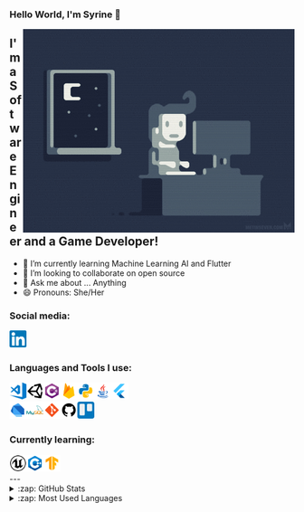 ### Hello World, I'm Syrine 👋

 <img align="right" alt="GIF" src="https://github.com/Enirys/Enirys/blob/main/dev.gif" width="480" height="360" />


## I'm a Software Engineer and a Game Developer!
- 🌱 I’m currently learning Machine Learning AI and Flutter
- 👯 I’m looking to collaborate on open source
- 💬 Ask me about ... Anything
- 😄 Pronouns: She/Her


### Social media:
<a href="https://www.linkedin.com/in/syrine-khelifi" title="Syrine Khelifi | Linkedin"><img src="https://github.com/Enirys/Enirys/blob/main/icons/linkedin.svg" width="30px"/></a>

### Languages and Tools I use:

<img align="left" alt="Visual Studio Code" width="30px" src="https://raw.githubusercontent.com/github/explore/80688e429a7d4ef2fca1e82350fe8e3517d3494d/topics/visual-studio-code/visual-studio-code.png" />
<img align="left" alt="Unity3D" width="30px" src="https://github.com/Enirys/Enirys/blob/main/icons/unity3d.svg" />
<img align="left" alt="C#" width="30px" src="https://github.com/Enirys/Enirys/blob/main/icons/c-sharp.svg" />
<img align="left" alt="Firebase" width="30px" src="https://github.com/Enirys/Enirys/blob/main/icons/firebase.svg" />
<img align="left" alt="Python" width="30px" src="https://github.com/Enirys/Enirys/blob/main/icons/python.svg" />

<img align="left" alt="Java" width="30px" src="https://github.com/Enirys/Enirys/blob/main/icons/java.svg" />
<img align="left" alt="Flutter" width="30px" src="https://github.com/Enirys/Enirys/blob/main/icons/flutter.svg" />
<br />
<br />
<img align="left" alt="Dart" width="30px" src="https://github.com/Enirys/Enirys/blob/main/icons/dart.svg" />
<img align="left" alt="MySQL" width="30px" src="https://github.com/Enirys/Enirys/blob/main/icons/mysql.svg" />

<img align="left" alt="Git" width="30px" src="https://github.com/Enirys/Enirys/blob/main/icons/git.svg" />
<img align="left" alt="GitHub" width="30px" src="https://github.com/Enirys/Enirys/blob/main/icons/github.svg" />
<img align="left" alt="Trello" width="30px" src="https://github.com/Enirys/Enirys/blob/main/icons/trello.svg" />

<br />
<br />

### Currently learning:
<img align="left" alt="UnrealEngine" width="30px" src="https://github.com/Enirys/Enirys/blob/main/icons/unreal-engine.svg" />
<img align="left" alt="C++" width="30px" src="https://github.com/Enirys/Enirys/blob/main/icons/c%2B%2B.svg" />
<img align="left" alt="Tensorflow" width="30px" src="https://github.com/Enirys/Enirys/blob/main/icons/tensorflow.svg" />

<br />
<br />
---

<details>
  <summary>:zap: GitHub Stats</summary>

  <img align="left" alt="Syrine's GitHub Stats" src="https://github-readme-stats.vercel.app/api?username=Enirys&show_icons=true&hide_border=true" />

</details>

<details>
  <summary>:zap: Most Used Languages</summary>

<img align="left" alt="Syrine's GitHub Top Languages" src="https://github-readme-stats.vercel.app/api/top-langs/?username=Enirys" />

</details>

